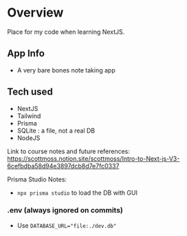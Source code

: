 # Overview
Place for my code when learning NextJS. 

## App Info
- A very bare bones note taking app

## Tech used
- NextJS 
- Tailwind
- Prisma
- SQLite : a file, not a real DB
- NodeJS


Link to course notes and future references: https://scottmoss.notion.site/scottmoss/Intro-to-Next-js-V3-6cefbdba58d94e3897dcb8d7e7fc0337 


Prisma Studio Notes:
- `npx prisma studio` to load the DB with GUI

### .env (always ignored on commits)
- Use `DATABASE_URL="file:./dev.db"`
